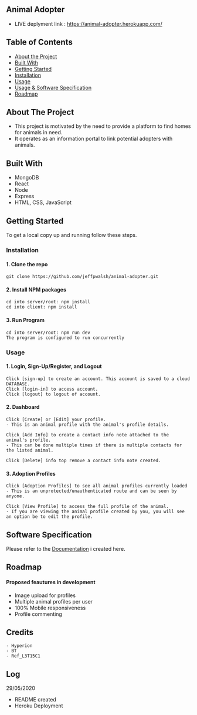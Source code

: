 ## Animal Adopter
- LIVE deplyment link : https://animal-adopter.herokuapp.com/ 

<!-- TABLE OF CONTENTS -->
## Table of Contents

* [About the Project](#about-the-project)
* [Built With](#built-with)
* [Getting Started](#getting-started)
* [Installation](#installation)
* [Usage](#usage)
* [Usage & Software Specification](#usage)
* [Roadmap](#roadmap)

<!-- ABOUT THE PROJECT -->
## About The Project
 - This project is motivated by the need to provide a platform to find homes for animals in need.
 - It operates as an information portal to link potential adopters with animals.


## Built With
 * MongoDB
 * React
 * Node
 * Express
 * HTML, CSS, JavaScript

<!-- GETTING STARTED -->
## Getting Started

To get a local copy up and running follow these steps.

### Installation
 
#### 1. Clone the repo
```
git clone https://github.com/jeffpwalsh/animal-adopter.git
```
#### 2. Install NPM packages
```
cd into server/root: npm install
cd into client: npm install
```
#### 3. Run Program
```
cd into server/root: npm run dev
The program is configured to run concurrently
```

### Usage
 
#### 1. Login, Sign-Up/Register, and Logout
```
Click [sign-up] to create an account. This account is saved to a cloud DATABASE. 
Click [login-in] to access account.
Click [logout] to logout of account.
```
#### 2. Dashboard
```
Click [Create] or [Edit] your profile.
- This is an animal profile with the animal's profile details.

Click [Add Info] to create a contact info note attached to the animal's profile. 
- This can be done multiple times if there is multiple contacts for the listed animal.

Click [Delete] info top remove a contact info note created.
```
#### 3. Adoption Profiles
```
Click [Adoption Profiles] to see all animal profiles currently loaded
- This is an unprotected/unauthenticated route and can be seen by anyone.

Click [View Profile] to access the full profile of the animal.
- If you are viewing the animal profile created by you, you will see an option be to edit the profile.
```

## Software Specification

Please refer to the [Documentation](https://drive.google.com/file/d/13AcYegD4Uw5DjPn-f2jdv4_Z_VaRoRT8/view?usp=sharing) i created here.

<!-- ROADMAP -->
## Roadmap
#### Proposed feautures in development

 - Image upload for profiles
 - Multiple animal profiles per user
 - 100% Mobile responsiveness
 - Profile commenting

## Credits
``` 
- Hyperion
- BT
- Ref_L3T15C1
```

## Log
 29/05/2020

- README created
- Heroku Deployment
